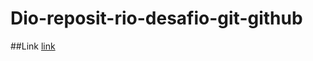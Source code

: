 # Dio-reposit-rio-desafio-git-github
##Link 
[link](https://github.com/Leonardoavila15/Dio-reposit-rio-desafio-git-github/edit/main/README.md)


